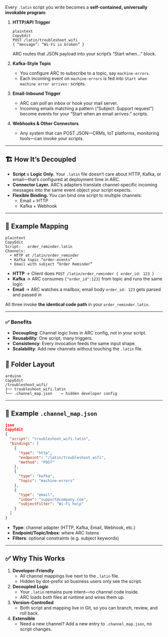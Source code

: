 Every `.latin` script you write becomes a **self-contained, universally invokable program**:

1. **HTTP/API Trigger**
    
    ```
    plaintext
    CopyEdit
    POST /latin/troubleshoot_wifi
    { “message”: “Wi-Fi is broken” }
    
    ```
    
    ARC routes that JSON payload into your script’s “Start when…” block.
    
2. **Kafka-Style Topic**
    - You configure ARC to subscribe to a topic, say `machine-errors`.
    - Each incoming event on `machine-errors` is fed into `Start when machine error arrives:` scripts.
3. **Email-Inbound Trigger**
    - ARC can poll an inbox or hook your mail server.
    - Incoming emails matching a pattern (“Subject: Support request”) become events for your “Start when an email arrives:” scripts.
4. **Webhooks & Other Connectors**
    - Any system that can POST JSON—CRMs, IoT platforms, monitoring tools—can invoke your scripts.

---

## 🏗️ How It’s Decoupled

- **Script = Logic Only.** Your `.latin` file doesn’t care about HTTP, Kafka, or email—that’s configured at deployment time in ARC.
- **Connector Layer.** ARC’s adapters translate channel-specific incoming messages into the same event object your script expects.
- **Flexible Binding.** You can bind one script to multiple channels:
    - Email + HTTP
    - Kafka + Webhook

---

## 🔄 Example Mapping

```
plaintext
CopyEdit
Script:   order_reminder.latin
Channels:
  • HTTP at /latin/order_reminder
  • Kafka topic “order-events”
  • Email with subject “Order Reminder”

```

- **HTTP** → Client does `POST /latin/order_reminder { order_id: 123 }`
- **Kafka** → ARC consumes `{"order_id":123}` from topic and runs the same logic
- **Email** → ARC watches a mailbox; email body `order_id: 123` gets parsed and passed in

All three invoke **the identical code path** in your `order_reminder.latin`.

---

### ✅ Benefits

- **Decoupling**: Channel logic lives in ARC config, not in your script.
- **Reusability**: One script, many triggers.
- **Consistency**: Every invocation feeds the same input shape.
- **Scalability**: Add new channels without touching the `.latin` file.

## 📁 Folder Layout

```
arduino
CopyEdit
/troubleshoot_wifi/
├── troubleshoot_wifi.latin
└── .channel_map.json    ← hidden developer config

```

---

## 🔧 Example `.channel_map.json`

```json
json
CopyEdit
{
  "script": "troubleshoot_wifi.latin",
  "bindings": [
    {
      "type": "http",
      "endpoint": "/latin/troubleshoot_wifi",
      "method": "POST"
    },
    {
      "type": "kafka",
      "topic": "machine-errors"
    },
    {
      "type": "email",
      "inbox": "support@company.com",
      "subjectFilter": "Wi-Fi help"
    }
  ]
}

```

- **Type**: channel adapter (HTTP, Kafka, Email, Webhook, etc.)
- **Endpoint/Topic/Inbox**: where ARC listens
- **Filters**: optional constraints (e.g. subject keywords)

---

## ✅ Why This Works

1. **Developer-Friendly**
    - All channel mappings live next to the `.latin` file.
    - Hidden by dot-prefix so business users only see the script.
2. **Decoupled Logic**
    - Your `.latin` remains pure intent—no channel code inside.
    - ARC loads both files at runtime and wires them up.
3. **Version-Controlled**
    - Both script and mapping live in Git, so you can branch, review, and roll back.
4. **Extensible**
    - Need a new channel? Add a new entry to `.channel_map.json`, no script changes.